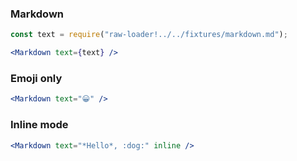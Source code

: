### Markdown

```jsx
const text = require("raw-loader!../../fixtures/markdown.md");

<Markdown text={text} />
```

### Emoji only

```jsx
<Markdown text="😀" />
```

### Inline mode

```jsx
<Markdown text="*Hello*, :dog:" inline />
```
